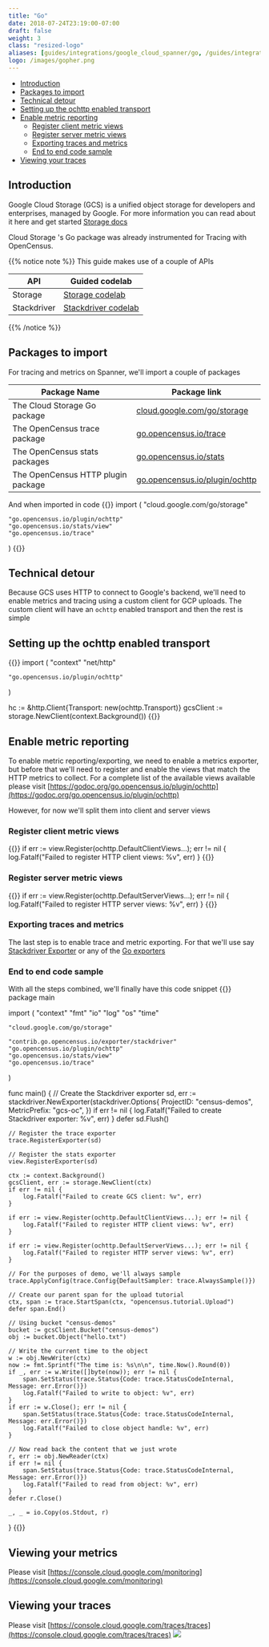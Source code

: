 ```yaml
---
title: "Go"
date: 2018-07-24T23:19:00-07:00
draft: false
weight: 3
class: "resized-logo"
aliases: [guides/integrations/google_cloud_spanner/go, /guides/integrations/google_cloud/google_cloud_storage/go]
logo: /images/gopher.png
---
```


- [Introduction](#introduction)
- [Packages to import](#packages-to-import)
- [Technical detour](#technical-detour)
- [Setting up the ochttp enabled transport](#setting-up-the-ochttp-enabled-transport)
- [Enable metric reporting](#enable-metric-reporting)
    - [Register client metric views](#register-client-metric-views)
    - [Register server metric views](#register-server-metric-views)
    - [Exporting traces and metrics](#exporting-traces-and-metrics)
    - [End to end code sample](#end-to-end-code-sample)
- [Viewing your traces](#viewing-your-traces)

## Introduction
Google Cloud Storage (GCS) is a unified object storage for developers and enterprises, managed by Google.
For more information you can read about it here and get started [Storage docs](https://godoc.org/cloud.google.com/go/storage/docs)

Cloud Storage 's Go package was already instrumented for Tracing with OpenCensus.

{{% notice note %}}
This guide makes use of a couple of APIs

API|Guided codelab
---|---
Storage |[Storage codelab](/codelabs/storage)
Stackdriver |[Stackdriver codelab](/codelabs/stackdriver)
{{% /notice %}}


## Packages to import

For tracing and metrics on Spanner, we'll import a couple of packages

Package Name|Package link
---|---
The Cloud Storage Go package|[cloud.google.com/go/storage](https://godoc.org/cloud.google.com/go/storage)
The OpenCensus trace package|[go.opencensus.io/trace](https://godoc.org/go.opencensus.io/trace)
The OpenCensus stats packages|[go.opencensus.io/stats](https://godoc.org/go.opencensus.io/stats)
The OpenCensus HTTP plugin package|[go.opencensus.io/plugin/ochttp](https://godoc.org/go.opencensus.io/plugin/ochttp)

And when imported in code
{{<highlight go>}}
import (
    "cloud.google.com/go/storage"

    "go.opencensus.io/plugin/ochttp"
    "go.opencensus.io/stats/view"
    "go.opencensus.io/trace"
)
{{</highlight>}}

## Technical detour

Because GCS uses HTTP to connect to Google's backend, we'll need to enable metrics and tracing using a custom client
for GCP uploads. The custom client will have an `ochttp` enabled transport and then the rest is simple

## Setting up the ochttp enabled transport

{{<highlight go>}}
import (
    "context"
    "net/http"

    "go.opencensus.io/plugin/ochttp"
)

hc := &http.Client{Transport: new(ochttp.Transport)}
gcsClient := storage.NewClient(context.Background())
{{</highlight>}}

## Enable metric reporting

To enable metric reporting/exporting, we need to enable a metrics exporter, but before that we'll need
to register and enable the views that match the HTTP metrics to collect. For a complete list of the available views
available please visit [https://godoc.org/go.opencensus.io/plugin/ochttp](https://godoc.org/go.opencensus.io/plugin/ochttp)

However, for now we'll split them into client and server views

### Register client metric views
{{<highlight go>}}
if err := view.Register(ochttp.DefaultClientViews...); err != nil {
    log.Fatalf("Failed to register HTTP client views: %v", err)
}
{{</highlight>}}

### Register server metric views
{{<highlight go>}}
if err := view.Register(ochttp.DefaultServerViews...); err != nil {
    log.Fatalf("Failed to register HTTP server views: %v", err)
}
{{</highlight>}}

### Exporting traces and metrics
The last step is to enable trace and metric exporting. For that we'll use say [Stackdriver Exporter](/supported-exporters/go/stackdriver) or
any of the  [Go exporters](/supported-exporters/go/)

### End to end code sample
With all the steps combined, we'll finally have this code snippet
{{<highlight go>}}
package main

import (
	"context"
	"fmt"
	"io"
	"log"
	"os"
	"time"

	"cloud.google.com/go/storage"

	"contrib.go.opencensus.io/exporter/stackdriver"
	"go.opencensus.io/plugin/ochttp"
	"go.opencensus.io/stats/view"
	"go.opencensus.io/trace"
)

func main() {
	// Create the Stackdriver exporter
	sd, err := stackdriver.NewExporter(stackdriver.Options{
		ProjectID:    "census-demos",
		MetricPrefix: "gcs-oc",
	})
	if err != nil {
		log.Fatalf("Failed to create Stackdriver exporter: %v", err)
	}
	defer sd.Flush()

	// Register the trace exporter
	trace.RegisterExporter(sd)

	// Register the stats exporter
	view.RegisterExporter(sd)

	ctx := context.Background()
	gcsClient, err := storage.NewClient(ctx)
	if err != nil {
		log.Fatalf("Failed to create GCS client: %v", err)
	}

	if err := view.Register(ochttp.DefaultClientViews...); err != nil {
		log.Fatalf("Failed to register HTTP client views: %v", err)
	}

	if err := view.Register(ochttp.DefaultServerViews...); err != nil {
		log.Fatalf("Failed to register HTTP server views: %v", err)
	}

	// For the purposes of demo, we'll always sample
	trace.ApplyConfig(trace.Config{DefaultSampler: trace.AlwaysSample()})

	// Create our parent span for the upload tutorial
	ctx, span := trace.StartSpan(ctx, "opencensus.tutorial.Upload")
	defer span.End()

	// Using bucket "census-demos"
	bucket := gcsClient.Bucket("census-demos")
	obj := bucket.Object("hello.txt")

	// Write the current time to the object
	w := obj.NewWriter(ctx)
	now := fmt.Sprintf("The time is: %s\n\n", time.Now().Round(0))
	if _, err := w.Write([]byte(now)); err != nil {
		span.SetStatus(trace.Status{Code: trace.StatusCodeInternal, Message: err.Error()})
		log.Fatalf("Failed to write to object: %v", err)
	}
	if err := w.Close(); err != nil {
		span.SetStatus(trace.Status{Code: trace.StatusCodeInternal, Message: err.Error()})
		log.Fatalf("Failed to close object handle: %v", err)
	}

	// Now read back the content that we just wrote
	r, err := obj.NewReader(ctx)
	if err != nil {
		span.SetStatus(trace.Status{Code: trace.StatusCodeInternal, Message: err.Error()})
		log.Fatalf("Failed to read from object: %v", err)
	}
	defer r.Close()

	_, _ = io.Copy(os.Stdout, r)
}
{{</highlight>}}

## Viewing your metrics
Please visit [https://console.cloud.google.com/monitoring](https://console.cloud.google.com/monitoring)

## Viewing your traces
Please visit [https://console.cloud.google.com/traces/traces](https://console.cloud.google.com/traces/traces)
![](/images/gcs_go_trace.png)
